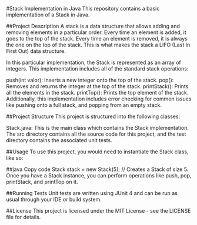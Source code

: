 #Stack Implementation in Java
This repository contains a basic implementation of a Stack in Java.

##Project Description
A stack is a data structure that allows adding and removing elements in a particular order. Every time an element is added, it goes to the top of the stack. Every time an element is removed, it is always the one on the top of the stack. This is what makes the stack a LIFO (Last In First Out) data structure.

In this particular implementation, the Stack is represented as an array of integers. This implementation includes all of the standard stack operations:

push(int valor): Inserts a new integer onto the top of the stack.
pop(): Removes and returns the integer at the top of the stack.
printStack(): Prints all the elements in the stack.
printTop(): Prints the top element of the stack.
Additionally, this implementation includes error checking for common issues like pushing onto a full stack, and popping from an empty stack.

##Project Structure
This project is structured into the following classes:

Stack.java: This is the main class which contains the Stack implementation.
The src directory contains all the source code for this project, and the test directory contains the associated unit tests.

##Usage
To use this project, you would need to instantiate the Stack class, like so:

##java
Copy code
Stack stack = new Stack(5);  // Creates a Stack of size 5.
Once you have a Stack instance, you can perform operations like push, pop, printStack, and printTop on it.

##Running Tests
Unit tests are written using JUnit 4 and can be run as usual through your IDE or build system.

##License
This project is licensed under the MIT License - see the LICENSE file for details.
